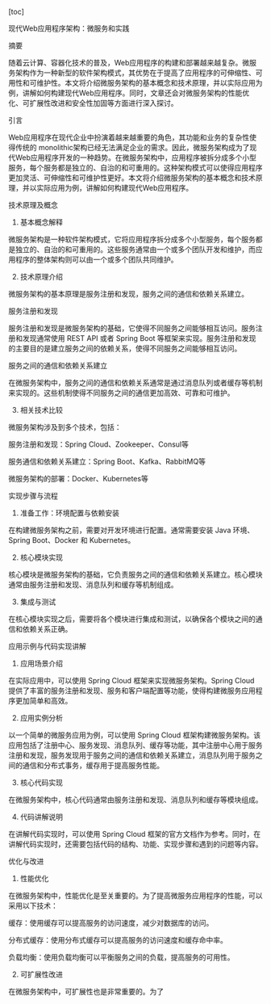 
[toc]                    
                
                
现代Web应用程序架构：微服务和实践

摘要

随着云计算、容器化技术的普及，Web应用程序的构建和部署越来越复杂。微服务架构作为一种新型的软件架构模式，其优势在于提高了应用程序的可伸缩性、可用性和可维护性。本文将介绍微服务架构的基本概念和技术原理，并以实际应用为例，讲解如何构建现代Web应用程序。同时，文章还会对微服务架构的性能优化、可扩展性改进和安全性加固等方面进行深入探讨。

引言

Web应用程序在现代企业中扮演着越来越重要的角色，其功能和业务的复杂性使得传统的 monolithic架构已经无法满足企业的需求。因此，微服务架构成为了现代Web应用程序开发的一种趋势。在微服务架构中，应用程序被拆分成多个小型服务，每个服务都是独立的、自治的和可重用的。这种架构模式可以使得应用程序更加灵活、可伸缩性和可维护性更好。本文将介绍微服务架构的基本概念和技术原理，并以实际应用为例，讲解如何构建现代Web应用程序。

技术原理及概念

1. 基本概念解释

微服务架构是一种软件架构模式，它将应用程序拆分成多个小型服务，每个服务都是独立的、自治的和可重用的。这些服务通常由一个或多个团队开发和维护，而应用程序的整体架构则可以由一个或多个团队共同维护。

2. 技术原理介绍

微服务架构的基本原理是服务注册和发现，服务之间的通信和依赖关系建立。

服务注册和发现

服务注册和发现是微服务架构的基础，它使得不同服务之间能够相互访问。服务注册和发现通常使用 REST API 或者 Spring Boot 等框架来实现。服务注册和发现的主要目的是建立服务之间的依赖关系，使得不同服务之间能够相互访问。

服务之间的通信和依赖关系建立

在微服务架构中，服务之间的通信和依赖关系通常是通过消息队列或者缓存等机制来实现的。这些机制使得不同服务之间的通信更加高效、可靠和可维护。

3. 相关技术比较

微服务架构涉及到多个技术，包括：

服务注册和发现：Spring Cloud、Zookeeper、Consul等

服务通信和依赖关系建立：Spring Boot、Kafka、RabbitMQ等

微服务架构的部署：Docker、Kubernetes等

实现步骤与流程

1. 准备工作：环境配置与依赖安装

在构建微服务架构之前，需要对开发环境进行配置。通常需要安装 Java 环境、Spring Boot、Docker 和 Kubernetes。

2. 核心模块实现

核心模块是微服务架构的基础，它负责服务之间的通信和依赖关系建立。核心模块通常由服务注册和发现、消息队列和缓存等机制组成。

3. 集成与测试

在核心模块实现之后，需要将各个模块进行集成和测试，以确保各个模块之间的通信和依赖关系正确。

应用示例与代码实现讲解

1. 应用场景介绍

在实际应用中，可以使用 Spring Cloud 框架来实现微服务架构。Spring Cloud 提供了丰富的服务注册和发现、服务和客户端配置等功能，使得构建微服务应用程序更加简单和高效。

2. 应用实例分析

以一个简单的微服务应用为例，可以使用 Spring Cloud 框架构建微服务架构。该应用包括了注册中心、服务发现、消息队列、缓存等功能，其中注册中心用于服务注册和发现，服务发现用于服务之间的通信和依赖关系建立，消息队列用于服务之间的通信和分布式事务，缓存用于提高服务性能。

3. 核心代码实现

在微服务架构中，核心代码通常由服务注册和发现、消息队列和缓存等模块组成。

4. 代码讲解说明

在讲解代码实现时，可以使用 Spring Cloud 框架的官方文档作为参考。同时，在讲解代码实现时，还需要包括代码的结构、功能、实现步骤和遇到的问题等内容。

优化与改进

1. 性能优化

在微服务架构中，性能优化是至关重要的。为了提高微服务应用程序的性能，可以采用以下技术：

缓存：使用缓存可以提高服务的访问速度，减少对数据库的访问。

分布式缓存：使用分布式缓存可以提高服务的访问速度和缓存命中率。

负载均衡：使用负载均衡可以平衡服务之间的负载，提高服务的可用性。

2. 可扩展性改进

在微服务架构中，可扩展性也是非常重要的。为了

